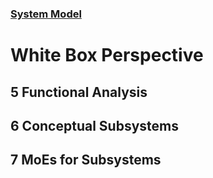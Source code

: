 ### [System Model](</system-model/model-overview/README.md>) ###
# White Box Perspective #

## 5 Functional Analysis ##

## 6 Conceptual Subsystems ##

## 7 MoEs for Subsystems ##